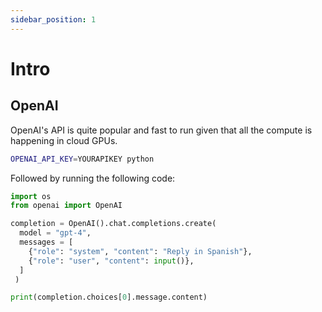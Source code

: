 ```yaml
---
sidebar_position: 1
---
```


# Intro

## OpenAI

OpenAI's API is quite popular and fast to run given that all the compute is happening in cloud GPUs.

```bash
OPENAI_API_KEY=YOURAPIKEY python
```

Followed by running the following code:

```python
import os
from openai import OpenAI

completion = OpenAI().chat.completions.create(
  model = "gpt-4",
  messages = [
    {"role": "system", "content": "Reply in Spanish"},
    {"role": "user", "content": input()},
  ]
 )

print(completion.choices[0].message.content)
```
